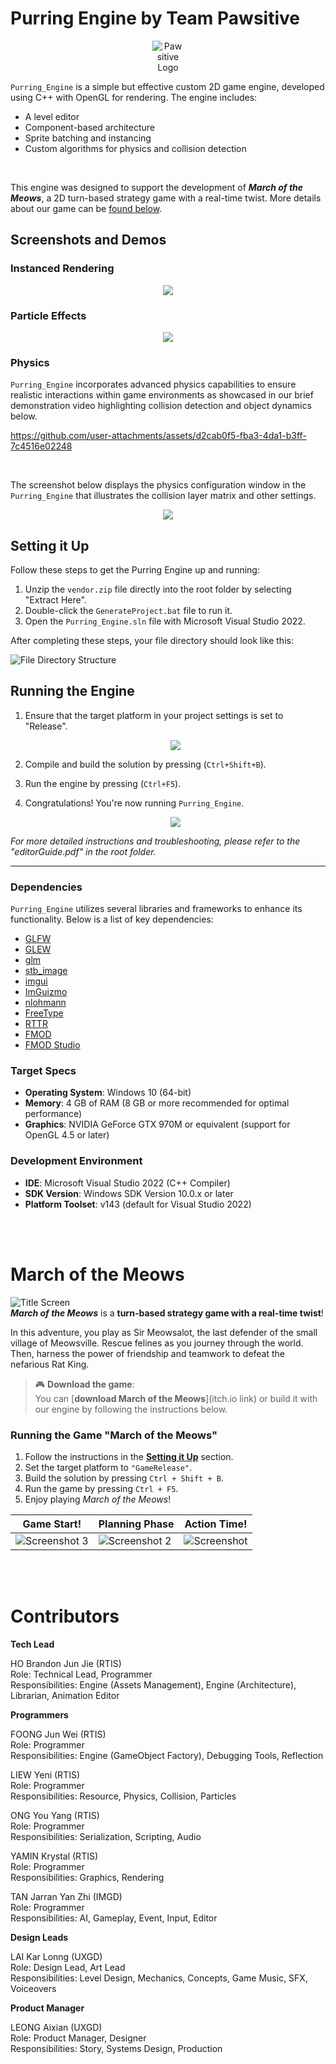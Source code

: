 # Purring Engine by Team Pawsitive
<p align="center">
  <img alt="Pawsitive Logo" src="https://github.com/user-attachments/assets/172c8bdc-5be1-4758-88aa-d9dc65cb6fd1" style="max-width:50px;height:auto;"/>
</p>

`Purring_Engine` is a simple but effective custom 2D game engine, developed using C++ with OpenGL for rendering.
The engine includes:
- A level editor
- Component-based architecture
- Sprite batching and instancing
- Custom algorithms for physics and collision detection
</br>

This engine was designed to support the development of _**March of the Meows**_, a 2D turn-based strategy game with a real-time twist. More details about our game can be [found below](#March-of-the-Meows).


## Screenshots and Demos

### Instanced Rendering
<p align="center">
  <img src="https://github.com/user-attachments/assets/df7e2e1b-b94e-4243-96f9-e058bdfc364a"/>
</p>

### Particle Effects
<p align="center">
  <img src="https://github.com/user-attachments/assets/310e6036-e8f1-4279-9e29-056c92daadd3"/>
</p>

### Physics
`Purring_Engine` incorporates advanced physics capabilities to ensure realistic interactions within game environments as showcased in our brief demonstration video highlighting collision detection and object dynamics below.

https://github.com/user-attachments/assets/d2cab0f5-fba3-4da1-b3ff-7c4516e02248

</br>

The screenshot below displays the physics configuration window in the `Purring_Engine` that illustrates the collision layer matrix and other settings.
<p align="center">
  <img src="https://github.com/user-attachments/assets/c871c821-6dd2-4e83-8577-7e7f400b6298"/>
</p>

## Setting it Up
Follow these steps to get the Purring Engine up and running:
1. Unzip the `vendor.zip` file directly into the root folder by selecting "Extract Here".
2. Double-click the `GenerateProject.bat` file to run it.
3. Open the `Purring_Engine.sln` file with Microsoft Visual Studio 2022.

After completing these steps, your file directory should look like this:

![File Directory Structure](https://github.com/user-attachments/assets/f51675f4-76d0-4c1e-970c-a5ed2f78585b)


## Running the Engine
1. Ensure that the target platform in your project settings is set to "Release".
   <p align="center">
     <img src="https://github.com/user-attachments/assets/bfb1899d-4750-4322-8169-fe7bca357af2"/>
   </p>
2. Compile and build the solution by pressing (`Ctrl+Shift+B`).
3. Run the engine by pressing (`Ctrl+F5`).
4. Congratulations! You're now running `Purring_Engine`.

   <p align="center">
     <img src="https://github.com/user-attachments/assets/2d7d97f8-050d-4e46-a2e0-43681f543806"/>
   </p>
   
_For more detailed instructions and troubleshooting, please refer to the "editorGuide.pdf" in the root folder._

---

### Dependencies
`Purring_Engine` utilizes several libraries and frameworks to enhance its functionality. Below is a list of key dependencies:

- [GLFW](https://github.com/glfw/glfw)
- [GLEW](https://github.com/nigels-com/glew)
- [glm](https://github.com/g-truc/glm)
- [stb_image](https://github.com/nothings/stb)
- [imgui](https://github.com/ocornut/imgui)
- [ImGuizmo](https://github.com/CedricGuillemet/ImGuizmo)
- [nlohmann](https://github.com/nlohmann/json)
- [FreeType](https://freetype.org/)
- [RTTR](https://github.com/rttrorg/rttr)
- [FMOD](https://fmod.com/)
- [FMOD Studio](https://fmod.com/)

### Target Specs
- **Operating System**: Windows 10 (64-bit)
- **Memory**: 4 GB of RAM (8 GB or more recommended for optimal performance)
- **Graphics**: NVIDIA GeForce GTX 970M or equivalent (support for OpenGL 4.5 or later)

### Development Environment
- **IDE**: Microsoft Visual Studio 2022 (C++ Compiler)
- **SDK Version**: Windows SDK Version 10.0.x or later
- **Platform Toolset**: v143 (default for Visual Studio 2022)

</br></br>

# March of the Meows
![Title Screen](https://github.com/user-attachments/assets/30294970-b48a-4bf2-9b1a-4a828922bf80) </br>
_**March of the Meows**_ is a **turn-based strategy game with a real-time twist**!  

In this adventure, you play as Sir Meowsalot, the last defender of the small village of Meowsville. Rescue felines as you journey through the world. Then, harness the power of friendship and teamwork to defeat the nefarious Rat King.

> 🎮 **Download the game**:  
> You can [**download March of the Meows**](itch.io link) or build it with our engine by following the instructions below.

### Running the Game "March of the Meows"
1. Follow the instructions in the [**Setting it Up**](#setting-it-up) section.
2. Set the target platform to `"GameRelease"`.
3. Build the solution by pressing `Ctrl + Shift + B`.
4. Run the game by pressing `Ctrl + F5`.
5. Enjoy playing _March of the Meows_!

| Game Start! | Planning Phase | Action Time! |
|---|---|---|
 |![Screenshot 3](https://github.com/user-attachments/assets/1d68cf98-8469-4071-bca7-1895018855c1) | ![Screenshot 2](https://github.com/user-attachments/assets/4ca31055-f075-4c4f-8e79-4d751085be16) | ![Screenshot](https://github.com/user-attachments/assets/ab4b94bb-ce9c-488d-899d-d56c79d15d55) |


</br></br>

# Contributors 
**Tech Lead**

HO Brandon Jun Jie (RTIS) </br>
Role: Technical Lead, Programmer </br>
Responsibilities: Engine (Assets Management), Engine (Architecture), Librarian, Animation Editor </br>

**Programmers**

FOONG Jun Wei (RTIS) </br>
Role: Programmer </br>
Responsibilities: Engine (GameObject Factory), Debugging Tools, Reflection </br>

LIEW Yeni (RTIS) </br>
Role: Programmer </br>
Responsibilities: Resource, Physics, Collision, Particles </br>

ONG You Yang (RTIS) </br>
Role: Programmer </br>
Responsibilities: Serialization, Scripting, Audio </br>

YAMIN Krystal (RTIS) </br>
Role: Programmer </br>
Responsibilities: Graphics, Rendering </br>

TAN Jarran Yan Zhi (IMGD) </br>
Role: Programmer </br>
Responsibilities: AI, Gameplay, Event, Input, Editor </br>

**Design Leads**

LAI Kar Lonng (UXGD) </br>
Role: Design Lead, Art Lead </br>
Responsibilities: Level Design, Mechanics, Concepts, Game Music, SFX, Voiceovers </br>

**Product Manager**

LEONG Aixian (UXGD) </br>
Role: Product Manager, Designer </br>
Responsibilities: Story, Systems Design, Production </br>
